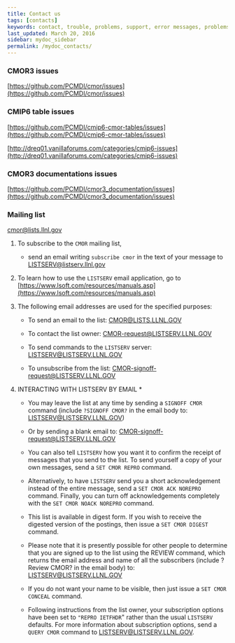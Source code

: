 ```yaml
---
title: Contact us
tags: [contacts]
keywords: contact, trouble, problems, support, error messages, problems, failure, error, #fail
last_updated: March 20, 2016
sidebar: mydoc_sidebar
permalink: /mydoc_contacts/
---
```


### CMOR3 issues

[https://github.com/PCMDI/cmor/issues](https://github.com/PCMDI/cmor/issues)

### CMIP6 table issues

[https://github.com/PCMDI/cmip6-cmor-tables/issues](https://github.com/PCMDI/cmip6-cmor-tables/issues)

[http://dreq01.vanillaforums.com/categories/cmip6-issues](http://dreq01.vanillaforums.com/categories/cmip6-issues)

### CMOR3 documentations issues

[https://github.com/PCMDI/cmor3_documentation/issues](https://github.com/PCMDI/cmor3_documentation/issues)

### Mailing list

[cmor@lists.llnl.gov](mailto:cmor@lists.llnl.gov)

1. To subscribe to the `CMOR` mailing list, 
   
   * send an email writing `subscribe cmor` in the text of your message to [LISTSERV@listserv.llnl.gov](mailto:LISTSERV@listserv.llnl.gov)

1. To learn how to use the `LISTSERV` email application, go to [https://www.lsoft.com/resources/manuals.asp](https://www.lsoft.com/resources/manuals.asp)


1. The following email addresses are used for the specified purposes:

    * To send an email to the list: [CMOR@LISTS.LLNL.GOV](LISTS.LLNL.GOV)

    * To contact the list owner: [CMOR-request@LISTSERV.LLNL.GOV](mailto:CMOR-request@LISTSERV.LLNL.GOV)

    * To send commands to the `LISTSERV` server: [LISTSERV@LISTSERV.LLNL.GOV](mailto:LISTSERV@LISTSERV.LLNL.GOV)

    * To unsubscribe from the list: [CMOR-signoff-request@LISTSERV.LLNL.GOV](mailto:CMOR-signoff-request@LISTSERV.LLNL.GOV)
 

1. INTERACTING WITH LISTSERV BY EMAIL *

    * You may leave the list at any time by sending a `SIGNOFF CMOR` command (include `?SIGNOFF CMOR?` in the email body to: [LISTSERV@LISTSERV.LLNL.GOV](mailto:LISTSERV@LISTSERV.LLNL.GOV))

    * Or by sending a blank email to: [CMOR-signoff-request@LISTSERV.LLNL.GOV](mailto:CMOR-signoff-request@LISTSERV.LLNL.GOV)

    * You can also tell `LISTSERV` how you want it to confirm the receipt of messages that you send to the list. To send yourself a copy of your own messages, send a `SET CMOR REPRO` command.

    * Alternatively, to have `LISTSERV` send you a short acknowledgement instead of the entire message, send a `SET CMOR ACK NOREPRO` command. Finally, you can turn off acknowledgements completely with the `SET CMOR NOACK NOREPRO` command.

    * This list is available in digest form. If you wish to receive the digested version of the postings, then issue a `SET CMOR DIGEST` command.

    * Please note that it is presently possible for other people to determine that you are signed up to the list using the REVIEW command, which returns the email address and name of all the subscribers (include ?Review CMOR? in the email body) to:  [LISTSERV@LISTSERV.LLNL.GOV](mailto:LISTSERV@LISTSERV.LLNL.GOV)

    * If you do not want your name to be visible, then just issue a `SET CMOR CONCEAL` command.

    * Following instructions from the list owner, your subscription options have been set to `"REPRO IETFHDR`" rather than the usual `LISTSERV` defaults. For more information about subscription options, send a `QUERY CMOR` command to [LISTSERV@LISTSERV.LLNL.GOV](mailto:LISTSERV@LISTSERV.LLNL.GOV).

